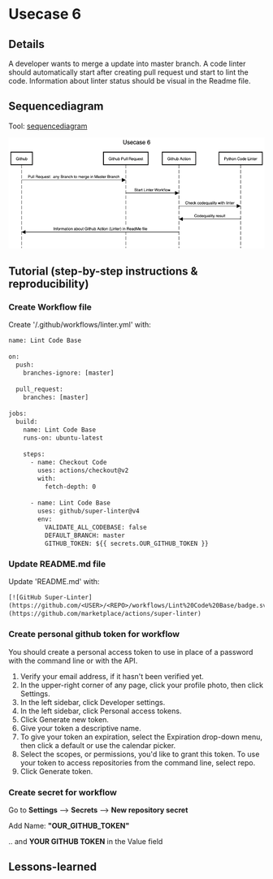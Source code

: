 # Usecase 6

## Details

A developer wants to merge a update into master branch. A code linter should automatically start after creating pull request und start to lint the code. Information about linter status should be visual in the Readme file.

## Sequencediagram
Tool: [sequencediagram](https://sequencediagram.org/)

![Usecase6](Images/Usecase-6.png)

## Tutorial (step-by-step instructions & reproducibility)

### Create Workflow file
Create '/.github/workflows/linter.yml' with:

```
name: Lint Code Base

on:
  push:
    branches-ignore: [master]
    
  pull_request:
    branches: [master]

jobs:
  build:
    name: Lint Code Base
    runs-on: ubuntu-latest

    steps:
      - name: Checkout Code
        uses: actions/checkout@v2
        with:
          fetch-depth: 0

      - name: Lint Code Base
        uses: github/super-linter@v4
        env:
          VALIDATE_ALL_CODEBASE: false
          DEFAULT_BRANCH: master
          GITHUB_TOKEN: ${{ secrets.OUR_GITHUB_TOKEN }}
```

### Update README.md file
Update 'README.md' with:
```
[![GitHub Super-Linter](https://github.com/<USER>/<REPO>/workflows/Lint%20Code%20Base/badge.svg)](https://github.com/marketplace/actions/super-linter)
```

### Create personal github token for workflow
You should create a personal access token to use in place of a password with the command line or with the API.
1. Verify your email address, if it hasn't been verified yet.
2. In the upper-right corner of any page, click your profile photo, then click Settings. 
3. In the left sidebar, click Developer settings. 
4. In the left sidebar, click Personal access tokens. 
5. Click Generate new token. 
6. Give your token a descriptive name. 
7. To give your token an expiration, select the Expiration drop-down menu, then click a default or use the calendar picker. 
8. Select the scopes, or permissions, you'd like to grant this token. To use your token to access repositories from the command line, select repo.
9. Click Generate token. 

### Create secret for workflow
Go to **Settings** --> **Secrets** --> **New repository secret**

Add Name: **"OUR_GITHUB_TOKEN"** 

.. and **YOUR GITHUB TOKEN** in the Value field

## Lessons-learned
